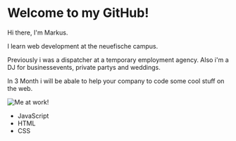 # Welcome to my GitHub!

Hi there, I'm Markus.

I learn web development at the neuefische campus.

Previously i was a dispatcher at a temporary employment agency. Also i'm a DJ for businessevents, private partys and weddings.

In 3 Month i will be abale to help your company to code some cool stuff on the web.

![Me at work!](https://i.postimg.cc/9XGz6KYp/IMG-20220612-WA0055.jpg)


- JavaScript
- HTML
- CSS
